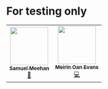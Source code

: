 # For testing only

<!-- ALL-CONTRIBUTORS-LIST:START - Do not remove or modify this section -->
<!-- prettier-ignore-start -->
<!-- markdownlint-disable -->
<table>
  <tr>
    <td align="center"><a href="https://github.com/smeehan12"><img src="https://avatars2.githubusercontent.com/u/13018253?v=4" width="100px;" alt=""/><br /><sub><b>Samuel Meehan</b></sub></a><br /><a href="#design-smeehan12" title="Design">🎨</a></td>
    <td align="center"><a href="https://meirinoanevans.wixsite.com/portfolio"><img src="https://avatars1.githubusercontent.com/u/32399892?v=4" width="100px;" alt=""/><br /><sub><b>Meirin Oan Evans</b></sub></a><br /><a href="https://github.com/hsf-training/test-module/commits?author=meevans1" title="Code">💻</a></td>
  </tr>
</table>

<!-- markdownlint-enable -->
<!-- prettier-ignore-end -->
<!-- ALL-CONTRIBUTORS-LIST:END -->

